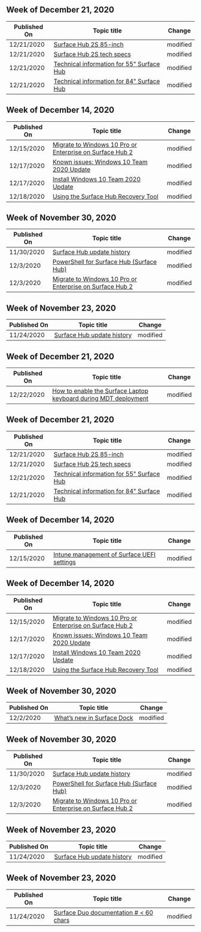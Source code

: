<!-- This file is generated automatically each week. Changes made to this file will be overwritten.-->

<!-- This file is generated automatically each week. Changes made to this file will be overwritten.-->




## Week of December 21, 2020


| Published On |Topic title | Change |
|------|------------|--------|
| 12/21/2020 | [Surface Hub 2S 85-inch](/surface-hub/surface-hub-2s-85) | modified |
| 12/21/2020 | [Surface Hub 2S tech specs](/surface-hub/surface-hub-2s-techspecs) | modified |
| 12/21/2020 | [Technical information for 55" Surface Hub](/surface-hub/surface-hub-technical-55) | modified |
| 12/21/2020 | [Technical information for 84" Surface Hub](/surface-hub/surface-hub-technical-84) | modified |


## Week of December 14, 2020


| Published On |Topic title | Change |
|------|------------|--------|
| 12/15/2020 | [Migrate to Windows 10 Pro or Enterprise on Surface Hub 2](/surface-hub/surface-hub-2s-migrate-os) | modified |
| 12/17/2020 | [Known issues: Windows 10 Team 2020 Update](/surface-hub/surface-hub-2020-team-update-known-issues) | modified |
| 12/17/2020 | [Install Windows 10 Team 2020 Update](/surface-hub/surface-hub-2020-update) | modified |
| 12/18/2020 | [Using the Surface Hub Recovery Tool](/surface-hub/surface-hub-recovery-tool) | modified |


## Week of November 30, 2020


| Published On |Topic title | Change |
|------|------------|--------|
| 11/30/2020 | [Surface Hub update history](/surface-hub/surface-hub-update-history) | modified |
| 12/3/2020 | [PowerShell for Surface Hub (Surface Hub)](/surface-hub/appendix-a-powershell-scripts-for-surface-hub) | modified |
| 12/3/2020 | [Migrate to Windows 10 Pro or Enterprise on Surface Hub 2](/surface-hub/surface-hub-2s-migrate-os) | modified |


## Week of November 23, 2020


| Published On |Topic title | Change |
|------|------------|--------|
| 11/24/2020 | [Surface Hub update history](/surface-hub/surface-hub-update-history) | modified |


## Week of December 21, 2020


| Published On |Topic title | Change |
|------|------------|--------|
| 12/22/2020 | [How to enable the Surface Laptop keyboard during MDT deployment](/surface/enable-surface-keyboard-for-windows-pe-deployment) | modified |


## Week of December 21, 2020


| Published On |Topic title | Change |
|------|------------|--------|
| 12/21/2020 | [Surface Hub 2S 85-inch](/surface-hub/surface-hub-2s-85) | modified |
| 12/21/2020 | [Surface Hub 2S tech specs](/surface-hub/surface-hub-2s-techspecs) | modified |
| 12/21/2020 | [Technical information for 55" Surface Hub](/surface-hub/surface-hub-technical-55) | modified |
| 12/21/2020 | [Technical information for 84" Surface Hub](/surface-hub/surface-hub-technical-84) | modified |


## Week of December 14, 2020


| Published On |Topic title | Change |
|------|------------|--------|
| 12/15/2020 | [Intune management of Surface UEFI settings](/surface/surface-manage-dfci-guide) | modified |


## Week of December 14, 2020


| Published On |Topic title | Change |
|------|------------|--------|
| 12/15/2020 | [Migrate to Windows 10 Pro or Enterprise on Surface Hub 2](/surface-hub/surface-hub-2s-migrate-os) | modified |
| 12/17/2020 | [Known issues: Windows 10 Team 2020 Update](/surface-hub/surface-hub-2020-team-update-known-issues) | modified |
| 12/17/2020 | [Install Windows 10 Team 2020 Update](/surface-hub/surface-hub-2020-update) | modified |
| 12/18/2020 | [Using the Surface Hub Recovery Tool](/surface-hub/surface-hub-recovery-tool) | modified |


## Week of November 30, 2020


| Published On |Topic title | Change |
|------|------------|--------|
| 12/2/2020 | [What’s new in Surface Dock](/surface/surface-dock-whats-new) | modified |


## Week of November 30, 2020


| Published On |Topic title | Change |
|------|------------|--------|
| 11/30/2020 | [Surface Hub update history](/surface-hub/surface-hub-update-history) | modified |
| 12/3/2020 | [PowerShell for Surface Hub (Surface Hub)](/surface-hub/appendix-a-powershell-scripts-for-surface-hub) | modified |
| 12/3/2020 | [Migrate to Windows 10 Pro or Enterprise on Surface Hub 2](/surface-hub/surface-hub-2s-migrate-os) | modified |


## Week of November 23, 2020


| Published On |Topic title | Change |
|------|------------|--------|
| 11/24/2020 | [Surface Hub update history](/surface-hub/surface-hub-update-history) | modified |


## Week of November 23, 2020


| Published On |Topic title | Change |
|------|------------|--------|
| 11/24/2020 | [Surface Duo documentation # < 60 chars](/surface-duo/index) | modified |
